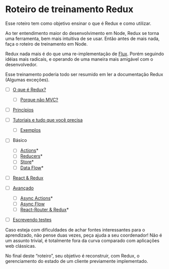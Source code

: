 # Roteiro de treinamento Redux

Esse roteiro tem como objetivo ensinar o que é Redux e como utilizar.

Ao ter entendimento maior do desenvolvimento em Node, Redux se torna uma ferramenta, bem mais intuitiva de se usar. Então antes de mais nada, faça o roteiro de treinamento em Node.

Redux nada mais é do que uma re-implementação de [Flux](http://redux.js.org/docs/introduction/PriorArt.html). Porém seguindo idéias mais radicais, e operando de uma maneira mais amigável com o desenvolvedor.

Esse treinamento poderia todo ser resumido em ler a documentação Redux (Algumas exceções).

- [ ] [O que é Redux?](https://redux.js.org/introduction/motivation)
    - [ ] [Porque não MVC?](https://medium.com/hacking-and-gonzo/flux-vs-mvc-design-patterns-57b28c0f71b7#.k0y06j4wc)
- [ ] [Princípios](https://redux.js.org/introduction/threeprinciples)
- [ ] [Tutoriais e tudo que você precisa](https://redux.js.org/introduction/ecosystem)
    - [ ] [Exemplos](https://redux.js.org/introduction/examples)
- [ ] Básico
    - [ ] [Actions](https://redux.js.org/basics/actions)*
    - [ ] [Reducers](https://redux.js.org/basics/reducers)*
    - [ ] [Store](https://redux.js.org/basics/store)*
    - [ ] [Data Flow](https://redux.js.org/basics/dataflow)*
- [ ] [React & Redux](https://redux.js.org/basics/usagewithreact)
- [ ] [Avançado]()
    - [ ] [Async Actions](https://redux.js.org/advanced/asyncactions)*
    - [ ] [Async Flow](https://redux.js.org/advanced/asyncflow)
    - [ ] [React-Router & Redux](https://redux.js.org/advanced/usagewithreactrouter)*
- [ ] [Escrevendo testes](https://redux.js.org/recipes/writingtests)


Caso esteja com dificuldades de achar fontes interessantes para o aprendizado, não pense duas vezes, peça ajuda a seu coordenador! Não é um assunto trivial, é totalmente fora da curva comparado com aplicações web clássicas.

No final deste “roteiro”, seu objetivo é reconstruir, com Redux, o gerenciamento do estado de um cliente previamente implementado.